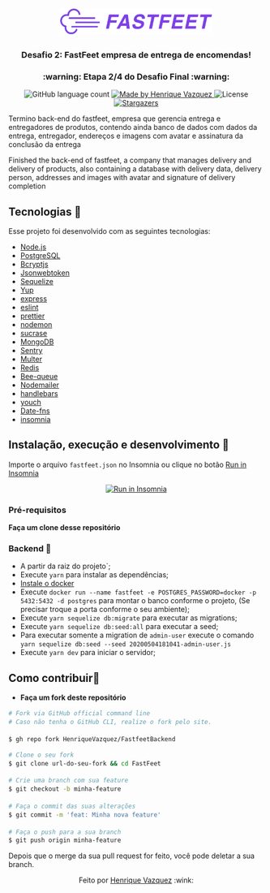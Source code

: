 <h1 align="center">
  <img alt="Fastfeet" title="Fastfeet" src=".github/logo.png" width="300px" />
</h1>

<h3 align="center">
  Desafio 2: FastFeet empresa de entrega de encomendas!
</h3>

<h3 align="center">
  :warning: Etapa 2/4 do Desafio Final :warning:
</h3>

<p align="center">
  <img alt="GitHub language count" src="https://img.shields.io/github/languages/count/HenriqueVazquez/Desafio-2---inicio-fastfeet?color=blueviolet">
  
  <a href="www.linkedin.com/in/henrique-vazquez">
    <img alt="Made by Henrique Vazquez" src="https://img.shields.io/badge/made%20by-Henrique%20Vazquez-blueviolet">
  </a>

  <img alt="License" src="https://img.shields.io/badge/license-MIT-blueviolet">

  <a href="https://github.com/HenriqueVazquez/FastfeetBackend/stargazers">
    <img alt="Stargazers" src="https://img.shields.io/github/stars/HenriqueVazquez/FastfeetBackend?style=social">
  </a>
</p>

<p>Termino back-end do fastfeet, empresa que gerencia entrega e entregadores de produtos, contendo ainda banco de dados com dados da entrega, entregador, endereços e imagens com avatar e assinatura da conclusão da entrega</p>

<p>Finished the back-end of fastfeet, a company that manages delivery and delivery of products, also containing a database with delivery data, delivery person, addresses and images with avatar and signature of delivery completion</p>


  
## Tecnologias :rocket:

Esse projeto foi desenvolvido com as seguintes tecnologias:

- [Node.js](https://nodejs.org/en/)
- [PostgreSQL](https://www.postgresql.org/)
- [Bcryptjs](https://www.npmjs.com/package/bcryptjs)
- [Jsonwebtoken](https://jwt.io/introduction/)
- [Sequelize](https://sequelize.org/)
- [Yup](https://github.com/jquense/yup)
- [express](https://github.com/expressjs/express)
- [eslint](https://eslint.org/)
- [prettier](https://eslint.org/)
- [nodemon](http://nodemon.io/)
- [sucrase](https://github.com/alangpierce/sucrase#readme)
- [MongoDB](https://www.mongodb.com/)
- [Sentry](https://sentry.io/)
- [Multer](https://github.com/expressjs/multer)
- [Redis](https://redis.io/)
- [Bee-queue](https://github.com/bee-queue/bee-queue)
- [Nodemailer](https://nodemailer.com/about/)
- [handlebars](https://handlebarsjs.com/)
- [youch](https://github.com/poppinss/youch)
- [Date-fns](https://date-fns.org/)
- [insomnia](https://insomnia.rest/download)



## Instalação, execução e desenvolvimento  🤔

Importe o arquivo `fastfeet.json` no Insomnia ou clique no botão [Run in Insomnia](#insomniaButton)

<p align="center" id="insomniaButton">
  <a href="https://insomnia.rest/run/?label=FastFeet-Backend&uri=https%3A%2F%2Fgithub.com%2FHenriqueVazquez%2FFastfeetBackend%2Fblob%2Fmain%2FFastFeet.json" target="_blank"><img src="https://insomnia.rest/images/run.svg" alt="Run in Insomnia"></a>
  </p>
  
  ### Pré-requisitos

**Faça um clone desse repositório**

###  Backend 🍳

- A partir da raiz do projeto`;
- Execute `yarn` para instalar as dependências;
- [Instale o docker](https://docs.docker.com/)
- Execute `docker run --name fastfeet -e POSTGRES_PASSWORD=docker -p 5432:5432 -d postgres` para montar o banco conforme o projeto, (Se precisar troque a porta conforme o seu ambiente);
- Execute `yarn sequelize db:migrate` para executar as migrations;
- Execute `yarn sequelize db:seed:all` para executar a seed;
- Para executar somente a migration de `admin-user` execute o comando `yarn sequelize db:seed --seed 20200504181041-admin-user.js`
- Execute `yarn dev` para iniciar o servidor;

## Como contribuir🤔

- **Faça um fork deste repositório**

```bash
# Fork via GitHub official command line
# Caso não tenha o GitHub CLI, realize o fork pelo site.

$ gh repo fork HenriqueVazquez/FastfeetBackend
```

```bash
# Clone o seu fork
$ git clone url-do-seu-fork && cd FastFeet

# Crie uma branch com sua feature
$ git checkout -b minha-feature

# Faça o commit das suas alterações
$ git commit -m 'feat: Minha nova feature'

# Faça o push para a sua branch
$ git push origin minha-feature
```

Depois que o merge da sua pull request for feito, você pode deletar a sua branch.



<p align="center">
Feito por <a href="https://www.linkedin.com/in/henrique-vazquez-11905ab6" target="_blank"> Henrique Vazquez</a> :wink:
  </p>


